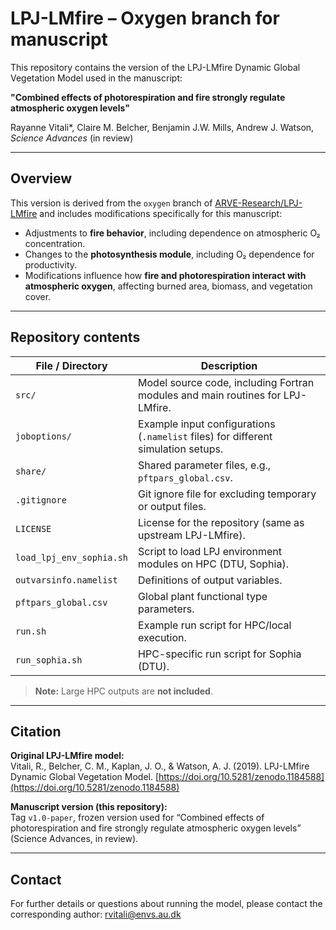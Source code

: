 # LPJ-LMfire – Oxygen branch for manuscript

This repository contains the version of the LPJ-LMfire Dynamic Global Vegetation Model used in the manuscript:

**"Combined effects of photorespiration and fire strongly regulate atmospheric oxygen levels"** 

Rayanne Vitali*, Claire M. Belcher, Benjamin J.W. Mills, Andrew J. Watson, *Science Advances* (in review)

---

## Overview

This version is derived from the `oxygen` branch of [ARVE-Research/LPJ-LMfire](https://github.com/ARVE-Research/LPJ-LMfire) and includes modifications specifically for this manuscript:

- Adjustments to **fire behavior**, including dependence on atmospheric O₂ concentration.  
- Changes to the **photosynthesis module**, including O₂ dependence for productivity.  
- Modifications influence how **fire and photorespiration interact with atmospheric oxygen**, affecting burned area, biomass, and vegetation cover.

---

## Repository contents

| File / Directory              | Description |
|-------------------------------|-------------|
| `src/`                        | Model source code, including Fortran modules and main routines for LPJ-LMfire. |
| `joboptions/`                  | Example input configurations (`.namelist` files) for different simulation setups. |
| `share/`                       | Shared parameter files, e.g., `pftpars_global.csv`. |
| `.gitignore`                   | Git ignore file for excluding temporary or output files. |
| `LICENSE`                      | License for the repository (same as upstream LPJ-LMfire). |
| `load_lpj_env_sophia.sh`      | Script to load LPJ environment modules on HPC (DTU, Sophia). |
| `outvarsinfo.namelist`         | Definitions of output variables. |
| `pftpars_global.csv`           | Global plant functional type parameters. |
| `run.sh`                       | Example run script for HPC/local execution. |
| `run_sophia.sh`                | HPC-specific run script for Sophia (DTU). |

> **Note:** Large HPC outputs are **not included**.


---

## Citation

**Original LPJ-LMfire model:**  
Vitali, R., Belcher, C. M., Kaplan, J. O., & Watson, A. J. (2019). LPJ-LMfire Dynamic Global Vegetation Model. [https://doi.org/10.5281/zenodo.1184588](https://doi.org/10.5281/zenodo.1184588)

**Manuscript version (this repository):**  
Tag `v1.0-paper`, frozen version used for “Combined effects of photorespiration and fire strongly regulate atmospheric oxygen levels” (Science Advances, in review).

---

## Contact

For further details or questions about running the model, please contact the corresponding author: rvitali@envs.au.dk 
